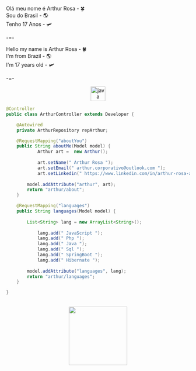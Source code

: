 Olá meu nome é Arthur Rosa - :four_leaf_clover: <br>
Sou do Brasil - :earth_americas: <br>
Tenho 17 Anos - :small_airplane: <br>

-=-

Hello my name is Arthur Rosa - :four_leaf_clover: <br>
I'm from Brazil - :earth_americas: <br>
I'm 17 years old - :small_airplane: <br>

-=-
<br>
	<div style="display: inline_block" align="center">
	<img align="center" alt="java" width="40px" src="https://cdn.jsdelivr.net/gh/devicons/devicon/icons/java/java-original.svg" />
</div>


```java
@Controller
public class ArthurController extends Developer {

	@Autowired
	private ArthurRepository repArthur;

	@RequestMapping("aboutYou")
	public String aboutMe(Model model) {
    		Arthur art =  new Arthur();
    
    		art.setName(" Arthur Rosa ");
    		art.setEmail(" arthur.corporativo@outlook.com ");
    		art.setLinkedin(" https://www.linkedin.com/in/arthur-rosa-a2805b208/ ");
  
  		model.addAttribute("arthur", art);
		return "arthur/about";
	}

	@RequestMapping("languages")
	public String languages(Model model) {
		
		List<String> lang = new ArrayList<String>();
    
    		lang.add(" JavaScript ");
    		lang.add(" Php ");
    		lang.add(" Java ");
    		lang.add(" Sql ");
    		lang.add(" SpringBoot ");
    		lang.add(" Hibernate ");
    
		model.addAttribute("languages", lang);
		return "arthur/languages";
	}

}
```
<br>
 <div align="center" style="display: inline_block">
     <a href="https://github.com/ArthurCorpO">
     <img height="160em" src="https://github-readme-stats.vercel.app/api/top-langs/?username=ArthurCorpO&layout=compact&langs_count=7&theme=github_dark"/>
   </div>
